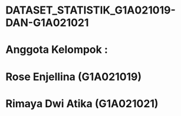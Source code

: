 # DATASET_STATISTIK_G1A021019-DAN-G1A021021
# Anggota Kelompok :
# Rose Enjellina (G1A021019)
# Rimaya Dwi Atika (G1A021021)

